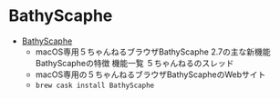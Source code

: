 # BathyScaphe
- [BathyScaphe](https://bathyscaphe.bitbucket.io/)
  -  macOS専用５ちゃんねるブラウザBathyScaphe 2.7の主な新機能 BathyScapheの特徴 機能一覧 ５ちゃんねるのスレッド
  - macOS専用の５ちゃんねるブラウザBathyScapheのWebサイト
  - `brew cask install BathyScaphe`
